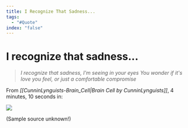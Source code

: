 ```yaml
---
title: I Recognize That Sadness...
tags:
  - "#Quote"
index: "false"
---
```

# I recognize that sadness...

> *I recognize that sadness, I'm seeing in your eyes*
> *You wonder if it's love you feel, or just a comfortable compromise*

From *[[CunninLynguists-Brain_Cell|Brain Cell by CunninLynguists]]*, 4 minutes, 10 seconds in:

![](https://www.youtube.com/watch?v=HrqDQgzkNus)

(Sample source unknown!)